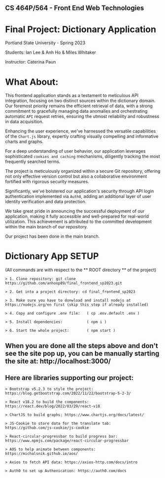 ## CS 464P/564 - Front End Web Technologies 

# Final Project: Dictionary Application

Portland State University - Spring 2023

Students: Ian Lee & Anh Ho & Miles Whitaker

Instructor: Caterina Paun

# What About:

This frontend application stands as a testament to meticulous API integration, focusing on two distinct sources within the dictionary domain. Our foremost priority remains the efficient retrieval of data, with a strong commitment to gracefully managing data anomalies and orchestrating automatic `API` request retries, ensuring the utmost reliability and robustness in data acquisition.

Enhancing the user experience, we've harnessed the versatile capabilities of the `Chart.js` library, expertly crafting visually compelling and informative charts and graphs.

For a deep understanding of user behavior, our application leverages sophisticated `cookies and caching` mechanisms, diligently tracking the most frequently searched terms.

The project is meticulously organized within a secure Git repository, offering not only effective version control but also a collaborative environment fortified with rigorous security measures.

Significantly, we've bolstered our application's security through API login authentication implemented via `Auth0`, adding an additional layer of user identity verification and data protection.

We take great pride in announcing the successful deployment of our application, making it fully accessible and well-prepared for real-world utilization. This achievement is attributed to the committed development within the main branch of our repository.

Our project has been done in the main branch. 
# Dictionary App SETUP
(All commands are with respect to the ** ROOT directory ** of the project)

```
> 1. Clone repository: git clone https://github.com/anhoop89/final_frontend_sp2023.git

> 2. Get into a project directory: cd final_frontend_sp2023

> 3. Make sure you have to donwload and install nodejs at https://nodejs.org/en first (skip this step if already installed)

> 4. Copy and configure .env file:   ( cp .env.default .env ) 

> 5. Install dependencies:           ( npm i ) 

> 6. Start the whole project:        ( npm start )

```

## When you are done all the steps above and don't see the site pop up, you can be manually starting the site at: http://localhost:3000/

## Here are libraries supporting our project:
```
> Bootstrap v5.2.3 to style the project: https://blog.getbootstrap.com/2022/11/22/bootstrap-5-2-3/

> React v18.2 to build the components: https://react.dev/blog/2022/03/29/react-v18

> ChartJS to build graphs: https://www.chartjs.org/docs/latest/

> JS-Cookie to store data for the translate tab: https://github.com/js-cookie/js-cookie

> React-circular-progressbar to build progress bar: https://www.npmjs.com/package/react-circular-progressbar

> AOS to help animate between components: https://michalsnik.github.io/aos/

> Axios to fetch API data: https://axios-http.com/docs/intro

> Auth0 to set up Authenication: https://auth0.com/docs

```
